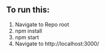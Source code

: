 ## To run this:

1. Navigate to Repo root
2. npm install
3. npm start
4. Navigate to http://localhost:3000/